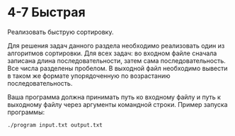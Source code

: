 # 4-7 Быстрая

Реализовать быструю сортировку.

Для решения задач данного раздела необходимо реализовать один из алгоритмов сортировки. Для всех задач: во входном файле сначала записана длина последовательности, затем сама последовательность. Все числа разделены пробелом. В выходной файл необходимо вывести в таком же формате упорядоченную по возрастанию последовательность.

Ваша программа должна принимать путь ко входному файлу и путь к выходному файлу через аргументы командной строки. Пример запуска программы:

```./program input.txt output.txt```
